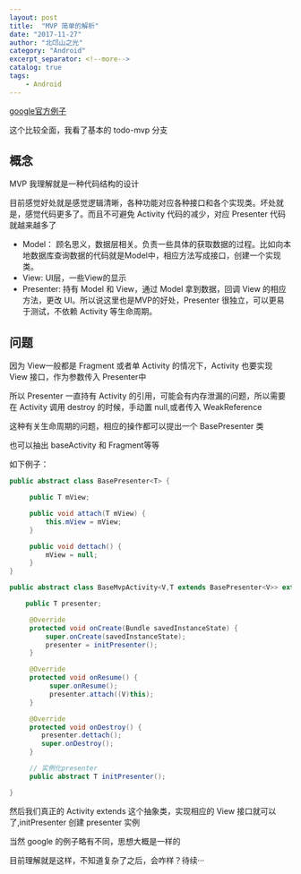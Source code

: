 ```yaml
---
layout: post
title:  "MVP 简单的解析"
date: "2017-11-27"
author: "北邙山之光"
category: "Android"
excerpt_separator: <!--more-->
catalog: true  
tags: 
    - Android
---
```





[google官方例子](https://github.com/googlesamples/android-architecture/tree/todo-mvp/)

这个比较全面，我看了基本的 todo-mvp 分支

## 概念
MVP 我理解就是一种代码结构的设计

目前感觉好处就是感觉逻辑清晰，各种功能对应各种接口和各个实现类。坏处就是，感觉代码更多了。而且不可避免 Activity 代码的减少，对应 Presenter 代码就越来越多了

+ Model：
  顾名思义，数据层相关。负责一些具体的获取数据的过程。比如向本地数据库查询数据的代码就是Model中，相应方法写成接口，创建一个实现类。
+ View:
  UI层，一些View的显示
+ Presenter:
  持有 Model 和 View，通过 Model 拿到数据，回调 View 的相应方法，更改 UI。所以说这里也是MVP的好处，Presenter 很独立，可以更易于测试，不依赖 Activity 等生命周期。

<!--more-->

## 问题
因为 View一般都是 Fragment 或者单 Activity 的情况下，Activity 也要实现 View 接口，作为参数传入 Presenter中

所以 Presenter 一直持有 Activity 的引用，可能会有内存泄漏的问题，所以需要在 Activity 调用 destroy 的时候，手动置 null,或者传入 WeakReference

这种有关生命周期的问题，相应的操作都可以提出一个 BasePresenter 类

也可以抽出 baseActivity 和 Fragment等等

如下例子：
```java
public abstract class BasePresenter<T> {

     public T mView;

     public void attach(T mView) {
         this.mView = mView;
     }

     public void dettach() {
         mView = null;
     }
}
```

```java
public abstract class BaseMvpActivity<V,T extends BasePresenter<V>> extends AppCompatActivity {

    public T presenter;

     @Override
     protected void onCreate(Bundle savedInstanceState) {
         super.onCreate(savedInstanceState);
         presenter = initPresenter();
     }

     @Override
     protected void onResume() {
          super.onResume();
          presenter.attach((V)this);
     }

     @Override
     protected void onDestroy() {
        presenter.dettach();
        super.onDestroy();
     }

     // 实例化presenter
     public abstract T initPresenter();

}
```
然后我们真正的 Activity extends 这个抽象类，实现相应的 View 接口就可以了,initPresenter 创建 presenter 实例

当然 google 的例子略有不同，思想大概是一样的

目前理解就是这样，不知道复杂了之后，会咋样？待续···
